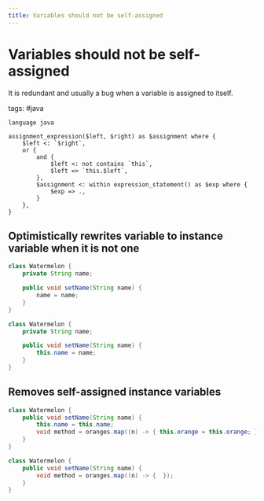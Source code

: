 ```yaml
---
title: Variables should not be self-assigned
---
```


# Variables should not be self-assigned

It is redundant and usually a bug when a variable is assigned to itself.

tags: #java

```grit
language java

assignment_expression($left, $right) as $assignment where {
    $left <: `$right`,
    or {
        and {
            $left <: not contains `this`,
            $left => `this.$left`,
        },
        $assignment <: within expression_statement() as $exp where {
            $exp => .,
        }
    },
}
```

## Optimistically rewrites variable to instance variable when it is not one

```java
class Watermelon {
    private String name;

    public void setName(String name) {
        name = name;
    }
}
```

```java
class Watermelon {
    private String name;

    public void setName(String name) {
        this.name = name;
    }
}
```

## Removes self-assigned instance variables

```java
class Watermelon {
    public void setName(String name) {
        this.name = this.name;
        void method = oranges.map((n) -> { this.orange = this.orange; });
    }
}
```

```java
class Watermelon {
    public void setName(String name) {
        void method = oranges.map((n) -> {  });
    }
}
```
